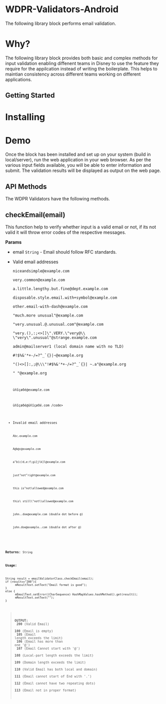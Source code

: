 # WDPR-Validators-Android

The following library block performs email validation.

# Why?

The following library block provides both basic and complex methods for input validation enabling diffenent teams in Disney to use the feature they require for the appilcation instead of writing the boilerplate. This helps to maintian consistency across different teams working on different applications.

## Getting Started

# Installing


# Demo
Once the block has been installed and set up on your system (build in local/server), run the web application in your web browser. As per the various input fields available, you will be able to enter information and submit. The validation results will be displayed as output on the web page.

## API Methods

The WDPR Validators have the following methods.

## checkEmail(email)

This function help to verify whether input is a valid email or not, if its not valid it will throw error codes of the respective messages.

**Params**
- email `String` - Email should follow RFC standards. 
- <p>Valid email addresses</p>
  <p><code>niceandsimple@example.com</code></p>
  <p><code>very.common@example.com</code></p>
  <p><code>a.little.lengthy.but.fine@dept.example.com</code></p>
  <p><code>disposable.style.email.with+symbol@example.com</code></p>
  <p><code>other.email-with-dash@example.com</code></p>
  <p><code>"much.more unusual"@example.com</code></p>
  <p><code>"very.unusual.@.unusual.com"@example.com</code></p>
  <p><code>"very.(),:;<>[]\".VERY.\"very@\\ \"very\".unusual"@strange.example.com</code></p>
  <p><code>admin@mailserver1 (local domain name with no TLD)</code></p>
  <p><code>#!$%&'*+-/=?^_`{}|~@example.org</code></p>
  <p><code>"()<>[]:,;@\\\"!#$%&'*+-/=?^_`{}| ~.a"@example.org</code></p>
  <p><code>" "@example.org </p>
  <p><code>üñîçøðé@example.com </code></p>
  <p><code>üñîçøðé@üñîçøðé.com /code></p>
- <p>Invalid email addresses</p>
  <p><code>Abc.example.com</code></p>
  <p><code>A@b@c@example.com</code></p>
  <p><code>a"b(c)d,e:f;g<h>i[j\k]l@example.com </code></p>
  <p><code>just"not"right@example.com </code></p>
  <p><code>this is"not\allowed@example.com </code></p>
  <p><code>this\ still\"not\\allowed@example.com </code></p>
  <p><code>john..doe@example.com (double dot before @)</code></p>
  <p><code>john.doe@example..com (double dot after @)</code></p>

**Returns**: `String`

**Usage:**

    String result = emailValidatorClass.checkEmail(email);
    if (result=="200"){
          mResultText.setText("Email format is good");
    }
    else {
          mEmailText.setError((CharSequence) HashMapValues.hashMethod().get(result));
          mResultText.setText("");
    }
    
> **OUTPUT:**<br>
> **200** (Valid Email)<br>
> **100** (Email is empty)<br>
> **105** (Email length exceeds the limit)<br>
> **106** (Email has more than one '@')<br>
> **107** (Email Cannot start with '@')<br>
> **108** (Local-part length exceeds the limit)<br>
> **109** (Domain length exceeds the limit)<br>
> **110** (Valid Email has both local and domain)<br>
> **111** (Email cannot start of End with '.')<br>
> **112** (Email cannot have two repeating dots)<br>
> **113** (Email not in proper format)


